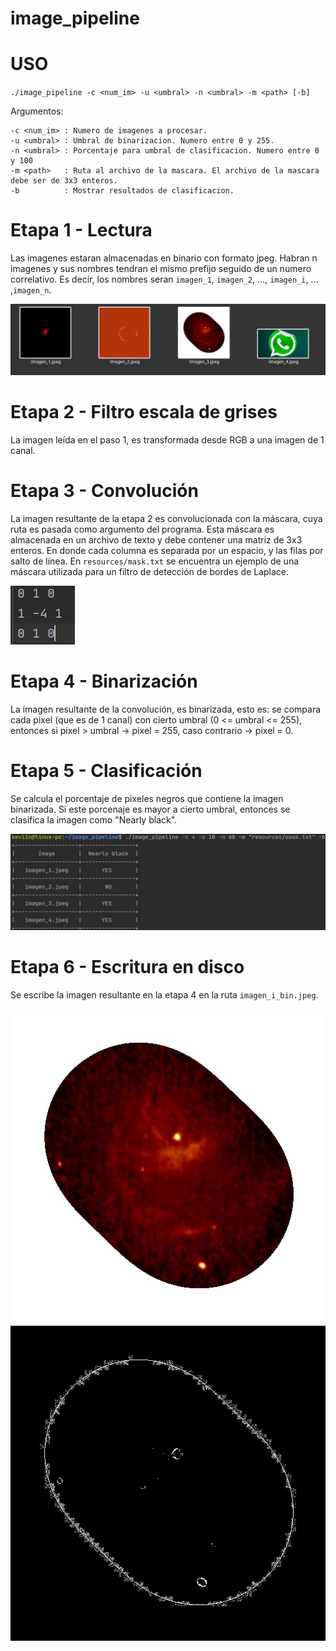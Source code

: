 # image_pipeline
# USO
`./image_pipeline -c <num_im> -u <umbral> -n <umbral> -m <path> [-b]`

Argumentos:

    -c <num_im> : Numero de imagenes a procesar.
    -u <umbral> : Umbral de binarizacion. Numero entre 0 y 255.
    -n <umbral> : Porcentaje para umbral de clasificacion. Numero entre 0 y 100
    -m <path>   : Ruta al archivo de la mascara. El archivo de la mascara debe ser de 3x3 enteros.
    -b          : Mostrar resultados de clasificacion.

# Etapa 1 - Lectura
Las imagenes estaran almacenadas en binario con formato jpeg.  Habran n imagenes y sus nombres tendran el mismo prefijo 
seguido de un numero correlativo.  Es decir,  los nombres seran `imagen_1`,  `imagen_2`, ..., `imagen_i`, ... ,`imagen_n`.

![Screenshot](resources/readme_resources/images.png)

# Etapa 2 - Filtro escala de grises
La imagen leída en el paso 1, es transformada desde RGB a una imagen de 1 canal.

# Etapa 3 - Convolución
La imagen resultante de la etapa 2 es convolucionada con la máscara, cuya ruta es pasada como argumento del programa.
Esta máscara es almacenada en un archivo de texto y debe contener una matriz de 3x3 enteros. En donde cada columna es 
separada por un espacio, y las filas por salto de línea. En `resources/mask.txt` se encuentra un ejemplo de una máscara
utilizada para un filtro de detección de bordes de Laplace.
 
![Screenshot](resources/readme_resources/laplace_mask.png)

# Etapa 4 - Binarización
La imagen resultante de la convolución, es binarizada, esto es: se compara cada pixel (que es de 1 canal) con cierto umbral
(0 <= umbral <= 255), entonces si pixel > umbral -> pixel = 255, caso contrario -> pixel = 0.

# Etapa 5 - Clasificación
Se calcula el porcentaje de pixeles negros que contiene la imagen binarizada. Si este porcenaje es mayor a cierto umbral,
entonces se clasifica la imagen como "Nearly black".

![Screenshot](resources/readme_resources/results.png)

# Etapa 6 - Escritura en disco
Se escribe la imagen resultante en la etapa 4 en la ruta `imagen_i_bin.jpeg`.

![Screenshot](resources/Images/imagen_3.jpeg) ![Screenshot](resources/Images/imagen_3_bin.jpeg)


